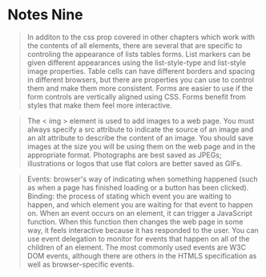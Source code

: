 # Notes Nine

> In additon to the css prop covered in other chapters which work with the contents of all elements, there are several that are specific to controling the appearance of lists tables forms. List markers can be given different appearances using the list-style-type and list-style image properties. Table cells can have different borders and spacing in different browsers, but there are properties you can use to control them and make them more consistent. Forms are easier to use if the form controls are vertically aligned using CSS. Forms benefit from styles that make them feel more interactive.

> The < img > element is used to add images to a web page. You must always specify a src attribute to indicate the source of an image and an alt attribute to describe the content of an image. You should save images at the size you will be using them on the web page and in the appropriate format. Photographs are best saved as JPEGs; illustrations or logos that use flat colors are better saved as GIFs.

> Events: browser's way of indicating when something happened (such as when a page has finished loading or a button has been clicked). Binding: the process of stating which event you are waiting to happen, and which element you are waiting for that event to happen on. When an event occurs on an element, it can trigger a JavaScript function. When this function then changes the web page in some way, it feels interactive because it has responded to the user. You can use event delegation to monitor for events that happen on all of the children of an element. The most commonly used events are W3C DOM events, although there are others in the HTMLS specification as well as browser-specific events.